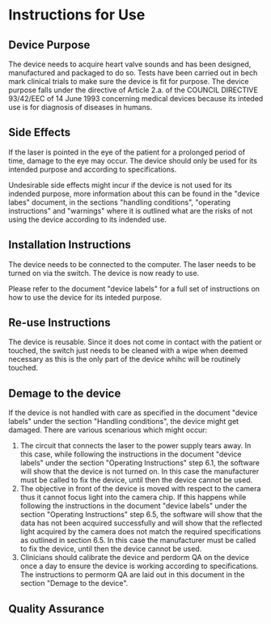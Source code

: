 # Instructions for Use

## Device Purpose
The device needs to acquire heart valve sounds and has been designed, manufactured and packaged to do so. Tests have been carried out in bech mark clinical trials to make sure the device is fit for purpose. The device purpose falls under the directive of Article 2.a. of the COUNCIL DIRECTIVE 93/42/EEC
of 14 June 1993 concerning medical devices because its inteded use is for diagnosis of diseases in humans.


## Side Effects
If the laser is pointed in the eye of the patient for a prolonged period of time, damage to the eye may occur. The device should only be used for its intended purpose and according to specifications.

Undesirable side effects might incur if the device is not used for its indended purpose, more information about this can be found in the "device labes" document, in the sections "handling conditions", "operating instructions" and "warnings" where it is outlined what are the risks of not using the device according to its indended use. 


## Installation Instructions
The device needs to be connected to the computer. The laser needs to be turned on via the switch.
The device is now ready to use. 

Please refer to the document "device labels" for a full set of instructions on how to use the device for its inteded purpose.

## Re-use Instructions
The device is reusable. Since it does not come in contact with the patient or touched, the switch just needs to be cleaned with a wipe when deemed necessary as this is the only part 
of the device whihc will be routinely touched.

## Demage to the device
If the device is not handled with care as specified in the document "device labels" under the section "Handling conditions", the device might get damaged. 
There are various scenarious which might occur:
1. The circuit that connects the laser to the power supply tears away. In this case, while following the instructions in the document "device labels" under the section "Operating Instructions" step 6.1, the software will show that the device is not turned on. In this case the manufacturer must be called to fix the device, until then the device cannot be used.
2. The objective in front of the device is moved with respect to the camera thus it cannot focus light into the camera chip. If this happens while following the instructions in the document "device labels" under the section "Operating Instructions" step 6.5, the software will show that the data has not been acquired successfully and will show that the reflected light acquired by the camera does not match the required specifications as outlined in section 6.5. In this case the manufacturer must be called to fix the device, until then the device cannot be used.
3. Clinicians should calibrate the device and perdorm QA on the device once a day to ensure the device is working according to specifications. The instructions to permorm QA are laid out in this document in the section "Demage to the device".



## Quality Assurance
